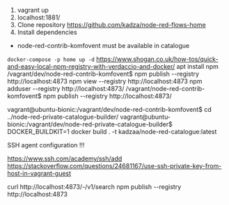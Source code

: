 1. vagrant up
2. localhost:1881/
3. Clone repository https://github.com/kadza/node-red-flows-home
4. Install dependencies
- node-red-contrib-komfovent must be available in catalogue


`docker-compose -p home up -d`
https://www.shogan.co.uk/how-tos/quick-and-easy-local-npm-registry-with-verdaccio-and-docker/
apt install npm
/vagrant/dev/node-red-contrib-komfovent$ npm publish --registry http://localhost:4873
npm view --registry http://localhost:4873
npm adduser --registry http://localhost:4873/
/vagrant/node-red-contrib-komfovent$ npm publish --registry http://localhost:4873/

vagrant@ubuntu-bionic:/vagrant/dev/node-red-contrib-komfovent$ cd ../node-red-private-catalogue-builder/
vagrant@ubuntu-bionic:/vagrant/dev/node-red-private-catalogue-builder$ DOCKER_BUILDKIT=1 docker build . -t kadzaa/node-red-catalogue:latest

SSH agent configuration !!!

https://www.ssh.com/academy/ssh/add
https://stackoverflow.com/questions/24681167/use-ssh-private-key-from-host-in-vagrant-guest


curl http://localhost:4873/-/v1/search
npm publish --registry http://localhost:4873